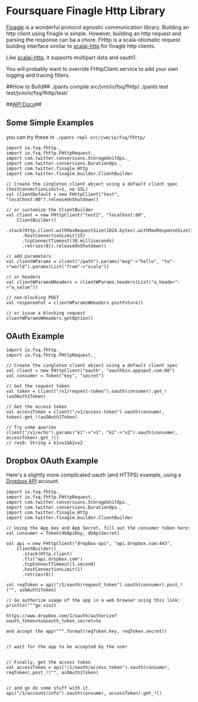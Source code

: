 # Foursquare Finagle Http Library #

[Finagle](https://github.com/twitter/finagle) is a wonderful protocol agnostic communication library.
Building an http client using finagle is simple. However, building an http request and
parsing the response can ba a chore.
FHttp is a scala-idiomatic request building interface similar to
[scalaj-http](https://github.com/scalaj/scalaj-http) for finagle http clients.

Like [scalaj-http](https://github.com/scalaj/scalaj-http), it supports multipart data and oauth1.

You will probably want to override FHttpClient.service to add your own logging and tracing filters.

##How to Build##
    ./pants compile src/jvm/io/fsq/fhttp/
    ./pants test test/jvm/io/fsq/fhttp/test/

##[API Docs](http://foursquare.github.io.fsq.fhttp/api/)##


## Some Simple Examples ##
you can try these in `./pants repl src/jvm/io/fsq/fhttp/`


    import io.fsq.fhttp._
    import io.fsq.fhttp.FHttpRequest._
    import com.twitter.conversions.StorageUnitOps._
    import com.twitter.conversions.DurationOps._
    import com.twitter.finagle.Http
    import com.twitter.finagle.builder.ClientBuilder

    // Create the singleton client object using a default client spec (hostConnectionLimit=1, no SSL)
    val clientDefault = new FHttpClient("test", "localhost:80").releaseOnShutdown()

    // or customize the ClientBuilder
    val client = new FHttpClient("test2", "localhost:80",
        ClientBuilder()
          .stack(Http.client.withMaxRequestSize(1024.bytes).withMaxResponseSize(1024.bytes))
          .hostConnectionLimit(15)
          .tcpConnectTimeout(30.milliseconds)
          .retries(0)).releaseOnShutdown()

    // add parameters
    val clientWParams = client("/path").params("msg"->"hello", "to"->"world").params(List("from"->"scala"))

    // or headers
    val clientWParamsWHeaders = clientWParams.headers(List("a_header"->"a_value"))

    // non-blocking POST
    val responseFut = clientWParamsWHeaders.postFuture()

    // or issue a blocking request
    clientWParamsWHeaders.getOption()



## OAuth Example ##
    import io.fsq.fhttp._
    import io.fsq.fhttp.FHttpRequest._

    // Create the singleton client object using a default client spec
    val client = new FHttpClient("oauth", "oauthbin.appspot.com:80")
    val consumer = Token("key", "secret")

    // Get the request token
    val token = client("/v1/request-token").oauth(consumer).get_!(asOAuth1Token)

    // Get the access token
    val accessToken = client("/v1/access-token").oauth(consumer, token).get_!(asOAuth1Token)

    // Try some queries
    client("/v1/echo").params("k1"->"v1", "k2"->"v2").oauth(consumer, accessToken).get_!()
    // res0: String = k1=v1&k2=v2


## Dropbox OAuth Example ##
Here's a slightly more complicated oauth (and HTTPS) example, using a [Dropbox API](https://www.dropbox.com/developers/apps) account.

    import io.fsq.fhttp._
    import io.fsq.fhttp.FHttpRequest._
    import com.twitter.conversions.StorageUnitOps._
    import com.twitter.conversions.DurationOps._
    import com.twitter.finagle.Http
    import com.twitter.finagle.builder.ClientBuilder

    // Using the App key and App Secret, fill out the consumer token here:
    val consumer = Token(dbApiKey, dbApiSecret)

    val api = new FHttpClient("dropbox-api", "api.dropbox.com:443",
        ClientBuilder()
          .stack(Http.client)
          .tls("api.dropbox.com")
          .tcpConnectTimeout(1.second)
          .hostConnectionLimit(1)
          .retries(0))

    val reqToken = api("/1/oauth/request_token").oauth(consumer).post_!("", asOAuth1Token)

    // Go authorize usage of the app in a web browser using this link:
    println("""go visit

    https://www.dropbox.com/1/oauth/authorize?oauth_token=%s&oauth_token_secret=%s

    and accept the app!""".format(reqToken.key, reqToken.secret))


    // wait for the app to be accepted by the user


    // Finally, get the access token
    val accessToken = api("/1/oauth/access_token").oauth(consumer, reqToken).post_!("", asOAuth1Token)


    // and go do some stuff with it.
    api("/1/account/info").oauth(consumer, accessToken).get_!()
